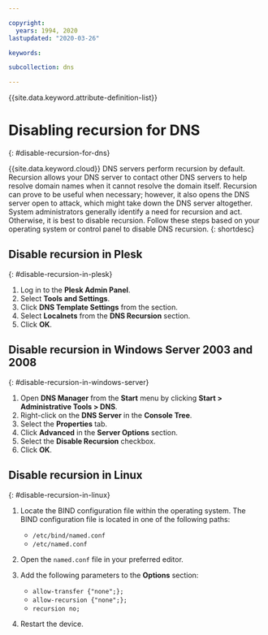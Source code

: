 ```yaml
---

copyright:
  years: 1994, 2020
lastupdated: "2020-03-26"

keywords:

subcollection: dns

---
```


{{site.data.keyword.attribute-definition-list}}

# Disabling recursion for DNS
{: #disable-recursion-for-dns}

{{site.data.keyword.cloud}} DNS servers perform recursion by default. Recursion allows your DNS server to contact other DNS servers to help resolve domain names when it cannot resolve the domain itself. Recursion can prove to be useful when necessary; however, it also opens the DNS server open to attack, which might take down the DNS server altogether. System administrators generally identify a need for recursion and act. Otherwise, it is best to disable recursion. Follow these steps based on your operating system or control panel to disable DNS recursion.
{: shortdesc}

## Disable recursion in Plesk
{: #disable-recursion-in-plesk}

1. Log in to the **Plesk Admin Panel**.
1. Select **Tools and Settings**.
1. Click **DNS Template Settings** from the section.
1. Select **Localnets** from the **DNS Recursion** section.
1. Click **OK**.

## Disable recursion in Windows Server 2003 and 2008
{: #disable-recursion-in-windows-server}

1. Open **DNS Manager** from the **Start** menu by clicking **Start > Administrative Tools > DNS**.
1. Right-click on the **DNS Server** in the **Console Tree**.
1. Select the **Properties** tab.
1. Click **Advanced** in the **Server Options** section.
1. Select the **Disable Recursion** checkbox.
1. Click **OK**.

## Disable recursion in Linux
{: #disable-recursion-in-linux}

1. Locate the BIND configuration file within the operating system. The BIND configuration file is located in one of the following paths:
   * `/etc/bind/named.conf`
   * `/etc/named.conf`

1. Open the `named.conf` file in your preferred editor.
1.  Add the following parameters to the **Options** section:

    * `allow-transfer {"none";};`
    * `allow-recursion {"none";};`
    * `recursion no;`
1. Restart the device.
